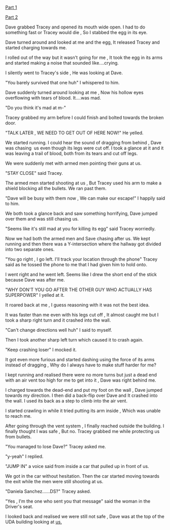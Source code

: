 [Part 1](https://www.reddit.com/r/nosleep/s/uleWDnJ7p0)


[Part 2](https://www.reddit.com/r/nosleep/s/SI2Z866E6G)


Dave grabbed Tracey and opened its mouth wide open. I had to do something fast or Tracey would die , So I stabbed the egg in its eye. 


Dave turned around and looked at me and the egg, It released Tracey and started charging towards me.


I rolled out of the way but it wasn't going for me , It took the egg in its arms and started making a noise that sounded like....crying.


I silently went to Tracey's side , He was looking at Dave.


"You barely survived that one huh" I whispered to him.


Dave suddenly turned around looking at me , Now his hollow eyes overflowing with tears of blood. It....was mad.


"Do you think it's mad at m-"


Tracey grabbed my arm before I could finish and bolted towards the broken door.


"TALK LATER , WE NEED TO GET OUT OF HERE NOW!" He yelled.


We started running. I could hear the sound of dragging from behind , Dave was chasing  us even though its legs were cut off. I took a glance at it and it was leaving a trail of blood, both from its tears and cut off legs.


We were suddenly met with armed men pointing their guns at us.


"STAY CLOSE" said Tracey.


The armed men started shooting at us , But Tracey used his arm to make a shield blocking all the bullets. We ran past them.


"Dave will be busy with them now , We can make our escape!" I happily said to him.


We both took a glance back and saw something horrifying, Dave jumped over them and was still chasing us.


"Seems like it's still mad at you for killing its egg" said Tracey worriedly.


Now we had both the armed men and Save chasing after us. We kept running and then there was a Y-intersection where the hallway got divided into two separate ones.


"You go right , I go left. I'll track your location through the phone" Tracey said as he tossed the phone to me that I had given him to hold onto.


I went right and he went left. Seems like I drew the short end of the stick because Dave was after me.


"WHY DON'T YOU GO AFTER THE OTHER GUY WHO ACTUALLY HAS SUPERPOWER" I yelled at it.


It roared back at me , I guess reasoning with it was not the best idea.


It was faster than me even with his legs cut off , It almost caught me but I took a sharp right turn and it crashed into the wall.


"Can't change directions well huh" I said to myself.


Then I took another sharp left turn which caused it to crash again.


"Keep crashing loser" I mocked it.


It got even more furious and started dashing using the force of its arms instead of dragging , Why do I always have to make stuff harder for me?


I kept running and realised there were no more turns but just a dead end with an air vent too high for me to get into it , Dave was right behind me.


I charged towards the dead-end and put my foot on the wall , Dave jumped towards my direction. I then did a back-flip over Dave and It crashed into the wall. I used its back as a step to climb into the air vent. 


I started crawling in while it tried putting its arm inside , Which was unable to reach me.


After going through the vent system , I finally reached outside the building. I finally thought I was safe , But no. Tracey grabbed me while protecting us from bullets. 


"You managed to lose Dave?" Tracey asked me.


"y-yeah" I replied.


"JUMP IN" a voice said from inside a car that pulled up in front of us.


We got in the car without hesitation. Then the car started moving towards the exit while the men were still shooting at us.


"Daniela Sanchez......DS?" Tracey asked.


"Yes , I'm the one who sent you that message" said the woman in the Driver's seat.


I looked back and realised we were still not safe , Dave was at the top of the UDA building looking at [us.](https://www.reddit.com/r/UnnaturalUniverse/s/MZZsHWg1Ch)
